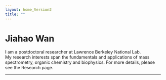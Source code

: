```yaml
---
layout: home_Version2
title: ""
---
```


# Jiahao Wan

I am a postdoctoral researcher at Lawrence Berkeley National Lab.  
My research interests span the fundamentals and applications of mass spectrometry, organic chemistry and biophysics. For more details, please see the Research page.

---

